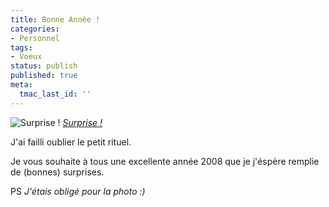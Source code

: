 ```yaml
---
title: Bonne Année !
categories:
- Personnel
tags:
- Voeux
status: publish
published: true
meta:
  tmac_last_id: ''
---
```

 <img src="https://farm3.static.flickr.com/2243/2157887222_a79d873dea.jpg" alt="Surprise !" />
<em><a href="https://www.flickr.com/photos/alienlebarge/2157887222/" title="photo sharing">Surprise !</a></em>

J'ai failli oublier le petit rituel.

Je vous souhaite à tous une excellente année 2008 que je j'éspère remplie de (bonnes) surprises.

<!--more-->

PS
<em>J'étais obligé pour la photo :) </em>
